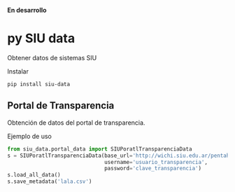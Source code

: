 
**En desarrollo**

# py SIU data
Obtener datos de sistemas SIU

Instalar

```
pip install siu-data
```

## Portal de Transparencia

Obtención de datos del portal de transparencia.

Ejemplo de uso

``` python
from siu_data.portal_data import SIUPoratlTransparenciaData
s = SIUPoratlTransparenciaData(base_url='http://wichi.siu.edu.ar/pentaho/plugin/cda/api/doQuery',
                               username='usuario_transparencia',
                               password='clave_transparencia')
s.load_all_data()
s.save_metadata('lala.csv')
```